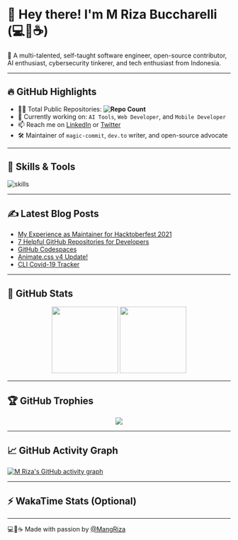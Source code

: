 # 👋 Hey there! I'm M Riza Buccharelli (💻💖☕)


🎯 A multi-talented, self-taught software engineer, open-source contributor, AI enthusiast, cybersecurity tinkerer, and tech enthusiast from Indonesia. 

---

## 🔥 GitHub Highlights

- 👨‍💻 Total Public Repositories: **![Repo Count](https://img.shields.io/github/repos?username=mangriza&style=flat-square)**
- 🌱 Currently working on: `AI Tools`, `Web Developer`, and `Mobile Developer`
- 📫 Reach me on [LinkedIn](https://www.linkedin.com/in/m-riza-buccharelli-861231256/) or [Twitter](https://twitter.com/mangriza)
- 🛠 Maintainer of `magic-commit`, `dev.to` writer, and open-source advocate

---

## 🧠 Skills & Tools

![skills](https://skillicons.dev/icons?i=html,css,js,ts,react,vue,php,nodejs,py,mysql,mongodb,docker,kubernetes,git,figma,vscode,bash,nginx,cloudflare,wordpress,wordpress,sass,md,jquery&theme=light)

---

## ✍️ Latest Blog Posts

<!-- BLOG-POST-LIST:START -->
- [My Experience as Maintainer for Hacktoberfest 2021](https://dev.to/mangriza/my-experience-as-maintainer-for-hacktoberfest-2021-4opm)
- [7 Helpful GitHub Repositories for Developers](https://dev.to/mangriza/7-helpful-github-repositories-for-developers-2kkm)
- [GitHub Codespaces](https://dev.to/mangriza/github-codespaces-1i8k)
- [Animate.css v4 Update!](https://dev.to/mangriza/animate-css-v4-update-18m8)
- [CLI Covid-19 Tracker](https://dev.to/mangriza/an-open-source-curl-based-command-line-tracker-for-coronavirus-or-covid-19-with-historical-chart-3op9)
<!-- BLOG-POST-LIST:END -->

---

## 🚀 GitHub Stats

<p align="center">
  <img height="150em" src="https://readme-stats.mangriza.com/api?username=mangriza&show_icons=true&count_private=true&hide=issues&theme=radical"/>
  <img height="150em" src="https://readme-stats.mangriza.com/api/top-langs/?username=mangriza&layout=compact&theme=radical"/>
</p>

---

## 🏆 GitHub Trophies

<p align="center">
  <img src="https://github-profile-trophy.vercel.app/?username=mangriza&theme=onedark&no-frame=true&row=1&column=7" />
</p>

---

## 📈 GitHub Activity Graph

[![M Riza's GitHub activity graph](https://github-readme-activity-graph.vercel.app/graph?username=mangriza&theme=github-compact)](https://github.com/mangriza)

---

## ⚡ WakaTime Stats (Optional)

---

💻💖☕ Made with passion by [@MangRiza](https://github.com/mangriza)

